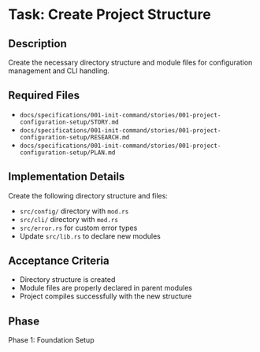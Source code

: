 # Task: Create Project Structure

## Description
Create the necessary directory structure and module files for configuration management and CLI handling.

## Required Files
- `docs/specifications/001-init-command/stories/001-project-configuration-setup/STORY.md`
- `docs/specifications/001-init-command/stories/001-project-configuration-setup/RESEARCH.md`
- `docs/specifications/001-init-command/stories/001-project-configuration-setup/PLAN.md`

## Implementation Details
Create the following directory structure and files:
- `src/config/` directory with `mod.rs`
- `src/cli/` directory with `mod.rs`
- `src/error.rs` for custom error types
- Update `src/lib.rs` to declare new modules

## Acceptance Criteria
- Directory structure is created
- Module files are properly declared in parent modules
- Project compiles successfully with the new structure

## Phase
Phase 1: Foundation Setup